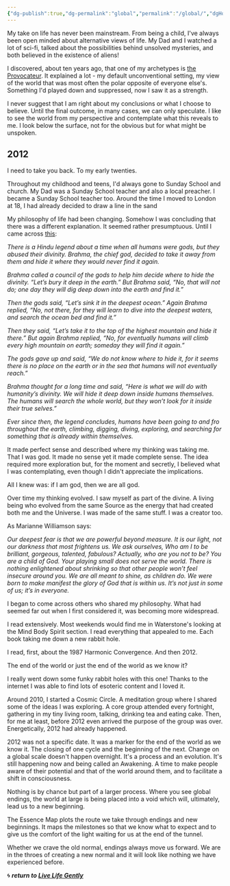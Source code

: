 ```yaml
---
{"dg-publish":true,"dg-permalink":"global","permalink":"/global/","dgHomeLink":true,"dgPassFrontmatter":false}
---
```



My take on life has never been mainstream. From being a child, I've always been open minded about alternative views of life. My Dad and I watched a lot of sci-fi, talked about the possibilities behind unsolved mysteries, and both believed in the existence of aliens!

I discovered, about ten years ago, that one of my archetypes is [the Provocateur](https://www.howtofascinate.com/). It explained a lot - my default unconventional setting, my view of the world that was most often the polar opposite of everyone else's. Something I'd played down and suppressed, now I saw it as a strength. 

I never suggest that I am right about my conclusions or what I choose to believe. Until the final outcome, in many cases, we can only speculate. I like to see the world from my perspective and contemplate what this reveals to me. I look below the surface, not for the obvious but for what might be unspoken. 

## 2012

I need to take you back. To my early twenties.

Throughout my childhood and teens, I'd always gone to Sunday School and church. My Dad was a Sunday School teacher and also a local preacher. I became a Sunday School teacher too. Around the time I moved to London at 18, I had already decided to draw a line in the sand

My philosophy of life had been changing. Somehow I was concluding that there was a different explanation. It seemed rather presumptuous. Until I came across [this](https://delphinius56.wordpress.com/2014/06/21/hindu-legend-of-humans-divinity/):

_There is a Hindu legend about a time when all humans were gods, but they abused their divinity. Brahma, the chief god, decided to take it away from them and hide it where they would never find it again._

_Brahma called a council of the gods to help him decide where to hide the divinity. “Let’s bury it deep in the earth.” But Brahma said, “No, that will not do; one day they will dig deep down into the earth and find it.”_

_Then the gods said, “Let’s sink it in the deepest ocean.” Again Brahma replied, “No, not there, for they will learn to dive into the deepest waters, and search the ocean bed and find it.”_

_Then they said, “Let’s take it to the top of the highest mountain and hide it there.” But again Brahma replied, “No, for eventually humans will climb every high mountain on earth; someday they will find it again.”_

_The gods gave up and said, “We do not know where to hide it, for it seems there is no place on the earth or in the sea that humans will not eventually reach.”_

_Brahma thought for a long time and said, “Here is what we will do with humanity’s divinity. We will hide it deep down inside humans themselves. The humans will search the whole world, but they won’t look for it inside their true selves.”_

_Ever since then, the legend concludes, humans have been going to and fro throughout the earth, climbing, digging, diving, exploring, and searching for something that is already within themselves._

It made perfect sense and described where my thinking was taking me. That I was god. It made no sense yet it made complete sense. The idea required more exploration but, for the moment and secretly, I believed what I was contemplating, even though I didn't appreciate the implications.

All I knew was: if I am god, then we are all god.

Over time my thinking evolved. I saw myself as part of the divine. A living being who evolved from the same Source as the energy that had created both me and the Universe. I was made of the same stuff. I was a creator too. 

As Marianne Williamson says:

*Our deepest fear is that we are powerful beyond measure. It is our light, not our darkness that most frightens us. We ask ourselves, Who am I to be brilliant, gorgeous, talented, fabulous? Actually, who are you not to be? You are a child of God. Your playing small does not serve the world. There is nothing enlightened about shrinking so that other people won’t feel insecure around you. We are all meant to shine, as children do. We were born to make manifest the glory of God that is within us. It’s not just in some of us; it’s in everyone.*

I began to come across others who shared my philosophy. What had seemed far out when I first considered it, was becoming more widespread.

I read extensively. Most weekends would find me in Waterstone's looking at the Mind Body Spirit section. I read everything that appealed to me. Each book taking me down a new rabbit hole.

I read, first, about the 1987 Harmonic Convergence. And then 2012.

The end of the world or just the end of the world as we know it?

I really went down some funky rabbit holes with this one! Thanks to the internet I was able to find lots of esoteric content and I loved it.

Around 2010, I started a Cosmic Circle. A meditation group where I shared some of the ideas I was exploring. A core group attended every fortnight, gathering in my tiny living room, talking, drinking tea and eating cake. Then, for me at least, before 2012 even arrived the purpose of the group was over. Energetically, 2012 had already happened.

2012 was not a specific date. It was a marker for the end of the world as we know it. The closing of one cycle and the beginning of the next. Change on a global scale doesn't happen overnight. It's a process and an evolution. It's still happening now and being called an Awakening. A time to make people aware of their potential and that of the world around them, and to facilitate a shift in consciousness.

Nothing is by chance but part of a larger process. Where you see global endings, the world at large is being placed into a void which will, ultimately, lead us to a new beginning. 

The Essence Map plots the route we take through endings and new beginnings. It maps the milestones so that we know what to expect and to give us the comfort of the light waiting for us at the end of the tunnel.

Whether we crave the old normal, endings always move us forward. We are in the throes of creating a new normal and it will look like nothing we have experienced before.

🌀 ***return to [Live Life Gently](https://livelifegently.co.uk/)***